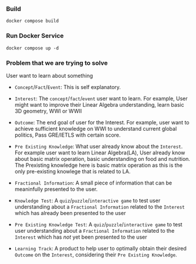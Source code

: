 ### Build

`docker compose build`

### Run Docker Service

`docker compose up -d`

### Problem that we are trying to solve

User want to learn about something

- `Concept`/`Fact`/`Event`: This is self explanatory.
- `Interest`: The `concept`/`fact`/`event` user want to learn. For example, User might want to improve their Linear Algebra understanding, learn basic 3D geometry, WWI or WWII
- `Outcome`: The end goal of user for the Interest. For example, user want to achieve sufficient knowledge on WWI to understand current global politics, Pass GRE/IETLS with certain score.
- `Pre Existing Knowledge`: What user already know about the `Interest`. For example user want to learn Linear Algebra(LA), User already know about basic matrix operation, basic understanding on food and nutrition. The Prexisting knowledge here is basic matrix operation as this is the only pre-existing knowlege that is related to LA.
- `Fractional Information`: A small piece of information that can be meaninfully presented to the user.
- `Knowledge Test`: A `quiz`/`puzzle`/`interactive game` to test user understanding about a `Fractional Information` related to the `Interest` which has already been presented to the user
- `Pre Existing Knowledge Test`: A `quiz`/`puzzle`/`interactive game` to test user understanding about a `Fractional Information` related to the `Interest` which has _not_ yet been presented to the user

- `Learning Track`: A product to help user to optimally obtain their desired `Outcome` on the `Interest`, considering their `Pre Existing Knowledge`.
